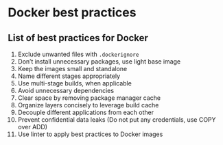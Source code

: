 # Docker best practices

## List of best practices for Docker

1. Exclude unwanted files with `.dockerignore`
2. Don’t install unnecessary packages, use light base image
3. Keep the images small and standalone
4. Name different stages appropriately
5. Use multi-stage builds, when applicable
6. Avoid unnecessary dependencies
7. Clear space by removing package manager cache
8. Organize layers concisely to leverage build cache
9. Decouple different applications from each other
10. Prevent confidential data leaks (Do not put any credentials, use COPY over ADD)
11. Use linter to apply best practices to Docker images
